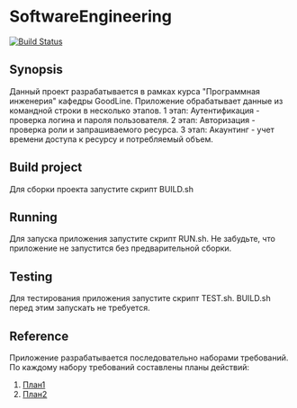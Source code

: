 # SoftwareEngineering
[![Build Status](https://travis-ci.org/CSvetln/SoftwareEngineering.svg?branch=master)](https://travis-ci.org/CSvetln/SoftwareEngineering)
## Synopsis

Данный проект разрабатывается в рамках курса
"Программная инженерия" кафедры GoodLine. Приложение
 обрабатывает данные из командной строки в несколько этапов.
1 этап: Аутентификация - проверка логина и пароля пользователя.
2 этап: Авторизация - проверка роли и запрашиваемого ресурса.
3 этап: Акаунтинг - учет времени доступа  к ресурсу и потребляемый объем.

## Build project 
Для сборки проекта запустите скрипт BUILD.sh
## Running
Для запуска приложения запустите скрипт RUN.sh. Не забудьте, что приложение не запустится без предварительной сборки.
## Testing
Для тестирования приложения запустите скрипт TEST.sh. BUILD.sh перед этим запускать не требуется.
## Reference
Приложение разрабатывается последовательно наборами требований. По каждому набору требований составлены планы действий:
1. [План1](/roadmaps/Roadmap1.md)
2. [План2](/roadmaps/Roadmap2.md)


